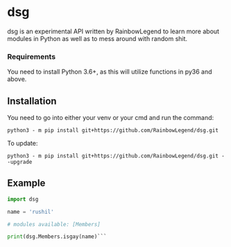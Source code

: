 # dsg

dsg is an experimental API written by RainbowLegend to learn more about modules in Python as well as to mess around with random shit.

### Requirements

You need to install Python 3.6+, as this will utilize functions in py36 and above.

## Installation

You need to go into either your venv or your cmd and run the command:
```
python3 - m pip install git+https://github.com/RainbowLegend/dsg.git
```

To update:
```
python3 - m pip install git+https://github.com/RainbowLegend/dsg.git --upgrade
```

## Example

```py
import dsg

name = 'rushil'

# modules available: [Members]

print(dsg.Members.isgay(name)```

